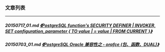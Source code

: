 ### 文章列表  
----  
##### 20150717_01.md   [《PostgreSQL function's SECURITY DEFINER | INVOKER, SET configuration_parameter { TO value | = value | FROM CURRENT }》](20150717_01.md)  
##### 20150703_01.md   [《PostgreSQL Oracle 兼容性之 - orafce (包、函数、DUAL)》](20150703_01.md)  
